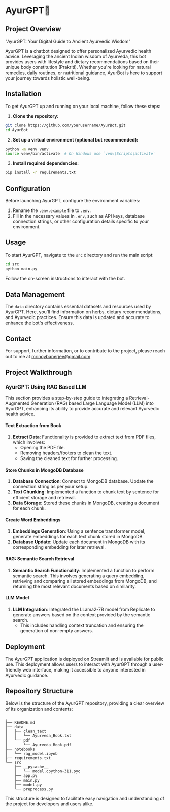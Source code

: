 # AyurGPT🌿 


## Project Overview

"AyurGPT: Your Digital Guide to Ancient Ayurvedic Wisdom"

AyurGPT is a chatbot designed to offer personalized Ayurvedic health advice. Leveraging the ancient Indian wisdom of Ayurveda, this bot provides users with lifestyle and dietary recommendations based on their unique body constitution (Prakriti). Whether you're looking for natural remedies, daily routines, or nutritional guidance, AyurBot is here to support your journey towards holistic well-being.

## Installation

To get AyurGPT up and running on your local machine, follow these steps:

1. **Clone the repository:**

```bash
git clone https://github.com/yourusername/AyurBot.git
cd AyurBot
```

2. **Set up a virtual environment (optional but recommended):**

```bash
python -m venv venv
source venv/bin/activate  # On Windows use `venv\Scripts\activate`
```

3. **Install required dependencies:**

```bash
pip install -r requirements.txt
```

## Configuration

Before launching AyurGPT, configure the environment variables:

1. Rename the `.env.example` file to `.env`.
2. Fill in the necessary values in `.env`, such as API keys, database connection strings, or other configuration details specific to your environment.

## Usage

To start AyurGPT, navigate to the `src` directory and run the main script:

```bash
cd src
python main.py
```

Follow the on-screen instructions to interact with the bot.

## Data Management

The `data` directory contains essential datasets and resources used by AyurGPT. Here, you'll find information on herbs, dietary recommendations, and Ayurvedic practices. Ensure this data is updated and accurate to enhance the bot's effectiveness.

## Contact

For support, further information, or to contribute to the project, please reach out to me at mrinoybanerjee@gmail.com

## Project Walkthrough

### AyurGPT: Using RAG Based LLM

This section provides a step-by-step guide to integrating a Retrieval-Augmented Generation (RAG) based Large Language Model (LLM) into AyurGPT, enhancing its ability to provide accurate and relevant Ayurvedic health advice.


#### Text Extraction from Book

1. **Extract Data**: Functionality is provided to extract text from PDF files, which involves:
   - Opening the PDF file.
   - Removing headers/footers to clean the text.
   - Saving the cleaned text for further processing.

#### Store Chunks in MongoDB Database

1. **Database Connection**: Connect to MongoDB database. Update the connection string as per your setup.
2. **Text Chunking**: Implemented a function to chunk text by sentence for efficient storage and retrieval.
3. **Data Storage**: Stored these chunks in MongoDB, creating a document for each chunk.


#### Create Word Embeddings

1. **Embeddings Generation**: Using a sentence transformer model, generate embeddings for each text chunk stored in MongoDB.
2. **Database Update**: Update each document in MongoDB with its corresponding embedding for later retrieval.

#### RAG: Semantic Search Retrieval

1. **Semantic Search Functionality**: Implemented a function to perform semantic search. This involves generating a query embedding, retrieving and comparing all stored embeddings from MongoDB, and returning the most relevant documents based on similarity.

#### LLM Model

1. **LLM Integration**: Integrated the LLama2-7B model from Replicate to generate answers based on the context provided by the semantic search.
   - This includes handling context truncation and ensuring the generation of non-empty answers.

## Deployment

The AyurGPT application is deployed on Streamlit and is available for public use. This deployment allows users to interact with AyurGPT through a user-friendly web interface, making it accessible to anyone interested in Ayurvedic guidance.

## Repository Structure

Below is the structure of the AyurGPT repository, providing a clear overview of its organization and contents:

```
.
├── README.md
├── data
│   ├── clean_text
│   │   └── Ayurveda_Book.txt
│   └── pdf
│       └── Ayurveda_Book.pdf
├── notebooks
│   └── rag_model.ipynb
├── requirements.txt
└── src
    ├── __pycache__
    │   └── model.cpython-311.pyc
    ├── app.py
    ├── main.py
    ├── model.py
    └── preprocess.py
```

This structure is designed to facilitate easy navigation and understanding of the project for developers and users alike.
